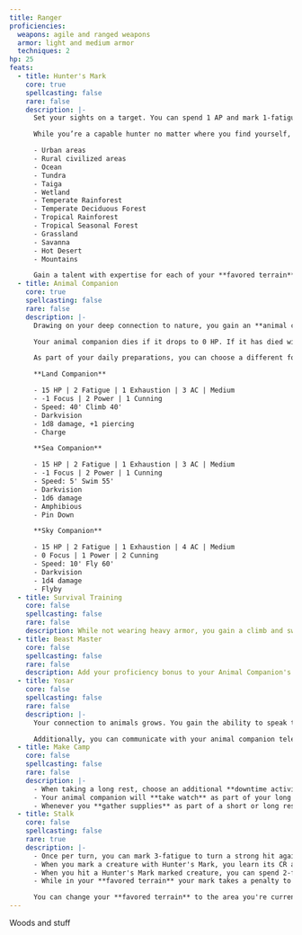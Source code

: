 ```yaml
---
title: Ranger
proficiencies:
  weapons: agile and ranged weapons
  armor: light and medium armor
  techniques: 2
hp: 25
feats:
  - title: Hunter's Mark
    core: true
    spellcasting: false
    rare: false
    description: |-
      Set your sights on a target. You can spend 1 AP and mark 1-fatigue on your turn to mark a creature you can see as your quarry for 1 minute. Once per turn while marked, you deal an additional 1d6 damage to it when you hit it with a weapon attack and gain +2 ongoing when trying to sense it. If your quarry drops to 0 hit points before the duration ends, you can immediately spend 1-fatigue to mark a new creature as your query. When initially marking a creature, you can mark 3-fatigue instead of 1 to extend the duration to 10 minutes, or 5-fatigue to extend it to 1 day. 

      While you’re a capable hunter no matter where you find yourself, where you’ve honed your skills is where you feel the most at home. Choose two of the following areas as your **favored terrain**:

      - Urban areas
      - Rural civilized areas
      - Ocean
      - Tundra
      - Taiga
      - Wetland
      - Temperate Rainforest
      - Temperate Deciduous Forest
      - Tropical Rainforest
      - Tropical Seasonal Forest
      - Grassland
      - Savanna
      - Hot Desert
      - Mountains

      Gain a talent with expertise for each of your **favored terrain** based on your time and knowledge in them. Whenever you spend a significant amount of time in one of these areas, you can replace one of these talents with one for the new area, representing your shifting expertise. When you're in your **favored terrain**, reduce the fatigue cost of marking a creature by 1.
  - title: Animal Companion
    core: true
    spellcasting: false
    rare: false
    description: |-
      Drawing on your deep connection to nature, you gain an **animal companion**. Choose one of the provided stat blocks for a land, sea, or sky companion. It acts independently of you, rolling its own initiative in combat, and obeys your commands. In combat, it will dodge unless you spend 1 AP to direct it on how to act. While you cannot speak directly with your companion, your bond is deep enough that you two can understand each other at a surface level.

      Your animal companion dies if it drops to 0 HP. If it has died within the last hour, you can spend 2 AP and mark 3-fatigue to touch it and restore it to life with full hit points after 1 minute. If it has been longer than an hour, you can concentrate over it for 10 minutes and mark 1-exhaustion to immediately bring it back to life with full hit points. Otherwise, whenever you tend to wounds or clear fatigue, for every 1 supply you spend to heal yourself, heal your animal companion, too, and recover the appropriate amount of fatigue.

      As part of your daily preparations, you can choose a different form for your animal companion, keeping its current HP, fatigue, and exhaustion levels. You can never have more than one companion.

      **Land Companion**

      - 15 HP | 2 Fatigue | 1 Exhaustion | 3 AC | Medium
      - -1 Focus | 2 Power | 1 Cunning
      - Speed: 40' Climb 40'
      - Darkvision
      - 1d8 damage, +1 piercing
      - Charge

      **Sea Companion**

      - 15 HP | 2 Fatigue | 1 Exhaustion | 3 AC | Medium
      - -1 Focus | 2 Power | 1 Cunning
      - Speed: 5' Swim 55'
      - Darkvision
      - 1d6 damage
      - Amphibious
      - Pin Down

      **Sky Companion**

      - 15 HP | 2 Fatigue | 1 Exhaustion | 4 AC | Medium
      - 0 Focus | 1 Power | 2 Cunning
      - Speed: 10' Fly 60'
      - Darkvision
      - 1d4 damage
      - Flyby
  - title: Survival Training
    core: false
    spellcasting: false
    rare: false
    description: While not wearing heavy armor, you gain a climb and swim speed equal to your SPEED and you roll initiative with advantage. Additionally, your Animal Companion's highest speed is increased by 10', adn you gain +2 ongoing to track a creature while in your **favored terrain**.
  - title: Beast Master
    core: false
    spellcasting: false
    rare: false
    description: Add your proficiency bonus to your Animal Companion's attack and damage rolls, fatigue, and HP. You and your Animal Companion also both gain the **tag team** technique—your companion can only choose you, or another friendly creature that it knows, as their partner when using it. Finally, the benefits of your hunter's mark now extend to your animal companion.
  - title: Yosar
    core: false
    spellcasting: false
    rare: false
    description: |-
      Your connection to animals grows. You gain the ability to speak to animals. On your turn, you can spend 1 AP to transfer your consciousness into an animal within 100' of you or your animal companion no matter its distance from you, as long as it's on the same plane of existence as you. While yosaring into an animal, you can perceive through its senses and control its actions. You are stunned and unaware of your surroundings while doing this, but can end your yosaring (and the condition) at will. 

      Additionally, you can communicate with your animal companion telepathically up to 100' away from you.
  - title: Make Camp
    core: false
    spellcasting: false
    rare: false
    description: |-
      - When taking a long rest, choose an additional **downtime activity**
      - Your animal companion will **take watch** as part of your long rest for free. You are still able to **take watch** as well. If you're in your **favored terrain**, both you and your companion gain +2 ongoing to your roll to **take watch**.
      - Whenever you **gather supplies** as part of a short or long rest, treat a weak hit as a strong hit. If you're in your **favored terrain**, gain +2 ongoing**\*\* to your roll to \*\*gather supplies**.
  - title: Stalk
    core: false
    spellcasting: false
    rare: true
    description: |-
      - Once per turn, you can mark 3-fatigue to turn a strong hit against a creature you have marked with Hunter's Mark into a critical hit.
      - When you mark a creature with Hunter's Mark, you learn its CR and any vulnerabilities it may have
      - When you hit a Hunter's Mark marked creature, you can spend 2-fatigue to either apply sundered or weakened 
      - While in your **favored terrain** your mark takes a penalty to attack rolls made against you, and you gain a bonus to attack rolls made against them, equal to your +FOCUS

      You can change your **favored terrain** to the area you're currently in by spending an extended rest dedicated entirely to scouting your surroundings.
---
```


Woods and stuff
